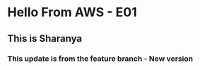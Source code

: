 # Hello From AWS - E01
## This is Sharanya

### This update is from the feature branch - New version
